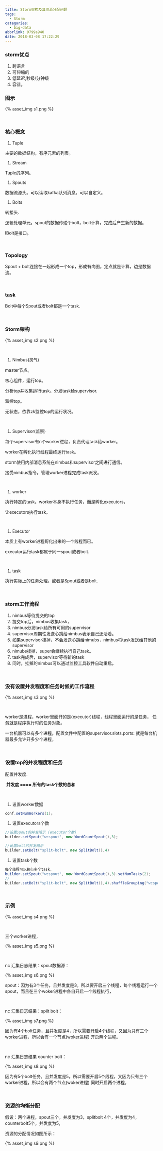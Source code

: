 ```yaml
---
title: Storm架构及其资源分配问题
tags:
  - Storm
categories:
  - big-data
abbrlink: 9799a940
date: 2018-03-08 17:22:29
---
```


### storm优点

1. 跨语言
2. 可伸缩的
3. 低延迟,秒级/分钟级
4. 容错。

### 图示

{% asset_img s1.png %}

<br/>

### 核心概念

1. Tuple

主要的数据结构，有序元素的列表。

1. Stream

Tuple的序列。

1. Spouts

数据流源头。可以读取kafka队列消息。可以自定义。

1. Bolts

转接头.

逻辑处理单元。spout的数据传递个bolt，bolt计算，完成后产生新的数据。

IBolt是接口。

<br/>

### Topology

Spout + bolt连接在一起形成一个top，形成有向图，定点就是计算，边是数据流。

<br/>

### task

Bolt中每个Spout或者bolt都是一个task.

<br/>

### Storm架构

{% asset_img s2.png %}

<br/>

1. Nimbus(灵气)

master节点。

核心组件，运行top。

分析top并收集运行task。分发task给supervisor.

监控top。

无状态，依靠zk监控top的运行状况。

<br/>

1. Supervisor(监察)

每个supervisor有n个worker进程，负责代理task给worker。

worker在孵化执行线程最终运行task。

storm使用内部消息系统在nimbus和supervisor之间进行通信。

接受nimbus指令，管理worker进程完成task派发。

<br/>

1. worker

执行特定的task，worker本身不执行任务，而是孵化executors，

让executors执行task。

<br/>

1. Executor

本质上有worker进程孵化出来的一个线程而已。

executor运行task都属于同一spout或者bolt.

<br/>

1. task

执行实际上的任务处理。或者是Spout或者是bolt.

<br/>

### storm工作流程

1. nimbus等待提交的top
2. 提交top后，nimbus收集task，
3. nimbus分发task给所有可用的supervisor
4. supervisor周期性发送心跳给nimbus表示自己还活着。
5. 如果supervisor挂掉，不会发送心跳给nimubs，nimbus将task发送给其他的supervisor
6. nimubs挂掉，super会继续执行自己task。
7. task完成后，supervisor等待新的task
8. 同时，挂掉的nimbus可以通过监控工具软件自动重启。

<br/>

### 没有设置并发程度和任务时候的工作流程

{% asset_img s3.png %}

<br/>

worker是进程，worker里面开的是(executor)线程，线程里面运行的是任务， 任务就是程序执行时的任务对象。

一台机器可以有多个进程，配置文件中配置的supervisor.slots.ports:  就是每台机器最多允许开多少个进程。

<br/>

### 设置top的并发程度和任务

配置并发度.

​	**并发度 ==== 所有的task个数的总和**

<br/>

1. 设置worker数据

```java
conf.setNumWorkers(1);
```

1. 设置executors个数

```java
//设置Spout的并发暗示 (executor个数)
builder.setSpout("wcspout", new WordCountSpout(),3);

//设置bolt的并发暗示
builder.setBolt("split-bolt", new SplitBolt(),4)
```

1. 设置task个数

```java
每个线程可以执行多个task.
builder.setSpout("wcspout", new WordCountSpout(),3).setNumTasks(2);
//
builder.setBolt("split-bolt", new SplitBolt(),4).shuffleGrouping("wcspout").setNumTasks(3);
```



<br/>

### 示例

{% asset_img s4.png %}

<br/>

三个worker进程，

{% asset_img s5.png %}

<br/>

nc 汇集日志结果：spout数据源：

{% asset_img s6.png %}

spout：因为有3个任务，且并发度是3，所以要开启三个线程，每个线程运行一个spout，而且在三个woker进程中各自开启一个线程执行，

<br/>

nc 汇集日志结果：spilt bolt：

{% asset_img s7.png %}

因为有4个bolt任务，且并发度是4，所以需要开启4个线程，又因为只有三个worker进程，所以会有一个节点(woker进程) 开启两个进程。

<br/>

nc 汇集日志结果   counter bolt：

{% asset_img s8.png %}

因为有5个bolt任务，且并发度是5，所以需要开启5个线程，又因为只有三个worker进程，所以会有两个节点(woker进程) 同时开启两个进程。



<br/>

### 资源的均衡分配

假设：两个进程，spout三个，并发度为3，splitbolt 4个，并发度为4，counterbolt5个，并发度为5，

资源的分配情况如图所示：

{% asset_img s9.png %}

